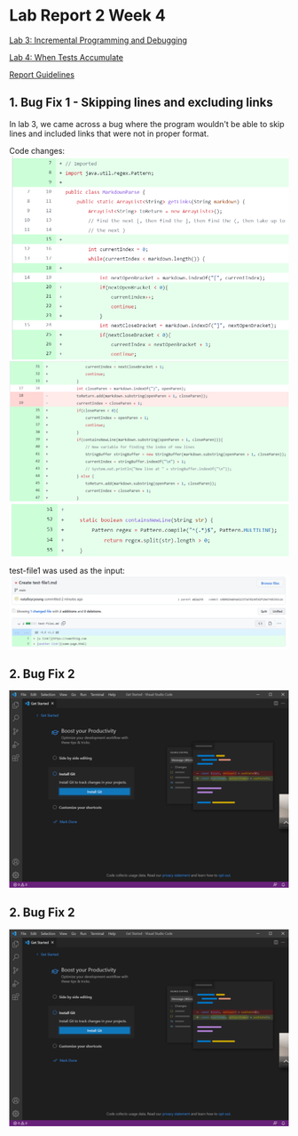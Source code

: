 # Lab Report 2 Week 4

[Lab 3: Incremental Programming and Debugging](https://ucsd-cse15l-w22.github.io/week/week3/)

[Lab 4: When Tests Accumulate](https://ucsd-cse15l-w22.github.io/week/week4/)

[Report Guidelines](https://ucsd-cse15l-w22.github.io/week/week4/#week-4-lab-report)

## 1. Bug Fix 1 - Skipping lines and excluding links
In lab 3, we came across a bug where the program wouldn't be able to skip lines and included links that were not in proper format.

Code changes:
![bug-fix-1-0](Images/3-bug-fix-1-0.PNG)
![bug-fix-1-1](Images/3-bug-fix-1-1.PNG)
![bug-fix-1-2](Images/3-bug-fix-1-2.PNG)

test-file1 was used as the input:
![test-file1](Images/3-created-testfile1.png)


## 2. Bug Fix 2


![vscode](Images/vscode.png)

## 2. Bug Fix 2


![vscode](Images/vscode.png)
